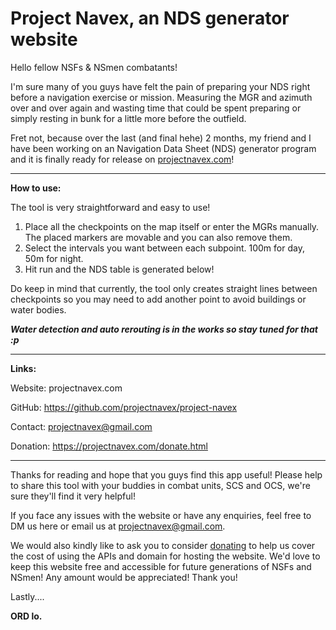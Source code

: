 # Project Navex, an NDS generator website

Hello fellow NSFs & NSmen combatants!

I'm sure many of you guys have felt the pain of preparing your NDS right before a navigation exercise or mission. Measuring the MGR and azimuth over and over again and wasting time that could be spent preparing or simply resting in bunk for a little more before the outfield.

Fret not, because over the last (and final hehe) 2 months, my friend and I have been working on an Navigation Data Sheet (NDS) generator program and it is finally ready for release on [projectnavex.com](https://projectnavex.com)!  

---
**How to use:**

The tool is very straightforward and easy to use!

1. Place all the checkpoints on the map itself or enter the MGRs manually. The placed markers are movable and you can also remove them.
2. Select the intervals you want between each subpoint. 100m for day, 50m for night.
3. Hit run and the NDS table is generated below!

Do keep in mind that currently, the tool only creates straight lines between checkpoints so you may need to add another point to avoid buildings or water bodies.

***Water detection and auto rerouting is in the works so stay tuned for that :p***

---
**Links:**

Website: projectnavex.com

GitHub: https://github.com/projectnavex/project-navex

Contact: projectnavex@gmail.com

Donation: https://projectnavex.com/donate.html

---
Thanks for reading and hope that you guys find this app useful! Please help to share this tool with your buddies in combat units, SCS and OCS, we're sure they'll find it very helpful!

If you face any issues with the website or have any enquiries, feel free to DM us here or email us at projectnavex@gmail.com.

We would also kindly like to ask you to consider [donating](https://projectnavex.com/donate.html) to help us cover the cost of using the APIs and domain for hosting the website. We'd love to keep this website free and accessible for future generations of NSFs and NSmen! Any amount would be appreciated! Thank you!

Lastly....

**ORD lo.**